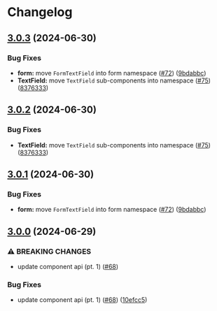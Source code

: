 # Changelog

## [3.0.3](https://github.com/alex-mcgovern/boondoggle/compare/v3.0.2...v3.0.3) (2024-06-30)


### Bug Fixes

* **form:** move `FormTextField` into form namespace ([#72](https://github.com/alex-mcgovern/boondoggle/issues/72)) ([9bdabbc](https://github.com/alex-mcgovern/boondoggle/commit/9bdabbc1ae4670d557e28e9024cfddd17a415c5f))
* **TextField:** move `TextField` sub-components into namespace ([#75](https://github.com/alex-mcgovern/boondoggle/issues/75)) ([8376333](https://github.com/alex-mcgovern/boondoggle/commit/8376333823900e8346a62b41203a90f6290e4432))

## [3.0.2](https://github.com/alex-mcgovern/boondoggle/compare/v3.0.1...v3.0.2) (2024-06-30)


### Bug Fixes

* **TextField:** move `TextField` sub-components into namespace ([#75](https://github.com/alex-mcgovern/boondoggle/issues/75)) ([8376333](https://github.com/alex-mcgovern/boondoggle/commit/8376333823900e8346a62b41203a90f6290e4432))

## [3.0.1](https://github.com/alex-mcgovern/boondoggle/compare/v3.0.0...v3.0.1) (2024-06-30)


### Bug Fixes

* **form:** move `FormTextField` into form namespace ([#72](https://github.com/alex-mcgovern/boondoggle/issues/72)) ([9bdabbc](https://github.com/alex-mcgovern/boondoggle/commit/9bdabbc1ae4670d557e28e9024cfddd17a415c5f))

## [3.0.0](https://github.com/alex-mcgovern/boondoggle/compare/v2.2.6...v3.0.0) (2024-06-29)


### ⚠ BREAKING CHANGES

* update component api (pt. 1) ([#68](https://github.com/alex-mcgovern/boondoggle/issues/68))

### Bug Fixes

* update component api (pt. 1) ([#68](https://github.com/alex-mcgovern/boondoggle/issues/68)) ([10efcc5](https://github.com/alex-mcgovern/boondoggle/commit/10efcc58350b862540badfeec64f8f3619e3ce15))
